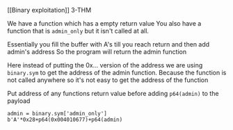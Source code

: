 [[Binary exploitation]]
3-THM

We have a function which has a empty return value 
You also have a function that is `admin_only` but it isn't called at all.

Essentially you fill the buffer with A's till you reach return and then add admin's address 
So the program will return the admin function 

Here instead of putting the 0x... version of the address we are using `binary.sym` to get the address of the admin function. Because the function is not called anywhere so it's not easy to get the address of the function 

Put address of any functions return value before adding `p64(admin)` to the payload

```
admin = binary.sym['admin_only']
b'A'*0x28+p64(0x004010677)+p64(admin)
```


